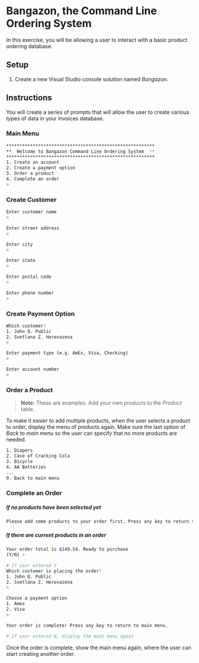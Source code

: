 # Bangazon, the Command Line Ordering System

In this exercise, you will be allowing a user to interact with a basic product ordering database.

## Setup

1. Create a new Visual Studio console solution named *Bangazon*.

## Instructions

You will create a series of prompts that will allow the user to create various types of data in your Invoices database.

### Main Menu

```bash
********************************************************
**  Welcome to Bangazon Command Line Ordering System  **
********************************************************
1. Create an account
2. Create a payment option
3. Order a product
4. Complete an order
> 
```

### Create Customer

```bash
Enter customer name
>

Enter street address
>

Enter city
>

Enter state
>

Enter postal code
>

Enter phone number
>
```

### Create Payment Option

```bash
Which customer?
1. John Q. Public
2. Svetlana Z. Herevazena
> 

Enter payment type (e.g. AmEx, Visa, Checking)
>

Enter account number
>
```

### Order a Product

> **Note:** These are examples. Add your own products to the *Product* table.

To make it easier to add multiple products, when the user selects a product to order, display the menu of products again. Make sure the last option of *Back to main menu* so the user can specify that no more products are needed.

```bash
1. Diapers
2. Case of Cracking Cola
3. Bicycle
4. AA Batteries
...
9. Back to main menu
```

### Complete an Order

##### If no products have been selected yet
```bash
Please add some products to your order first. Press any key to return to main menu.
```

##### If there are current products in an order
```bash
Your order total is $149.54. Ready to purchase
(Y/N) >

# If user entered Y
Which customer is placing the order?
1. John Q. Public
2. Svetlana Z. Herevazena
> 

Choose a payment option
1. Amex
2. Visa
>

Your order is complete! Press any key to return to main menu.

# If user entered N, display the main menu again
```

Once the order is complete, show the main menu again, where the user can start creating another order.






